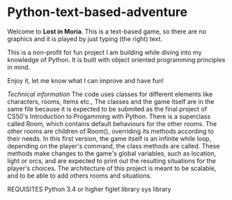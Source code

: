 # Python-text-based-adventure

Welcome to **Lost in Moria**.
This is a text-based game, so there are no graphics and it is played by just typing (the right) text.

This is a non-profit for fun project I am building while diving into my knowledge of Python. It is built with object oriented programming principles in mind.

Enjoy it, let me know what I can improve and have fun!

*Technical information*
The code uses classes for different elements like characters, rooms, items etc.,
The classes and the game itself are in the same file because it is expected to be submited as the final project of CS50's Introduction to Progamming with Python.
There is a superclass called Room, which contains default behaviours for the other rooms.
The other rooms are children of Room(), overriding its methods according to their needs.
In this first version, the game itself is an infinite while loop, depending on the player's command, the class methods are called. These methods make changes to the game's global variables, such as location, light or orcs, and are expected to print out the resulting situations for the player's choices.
The architecture of this project is meant to be scalable, and to be able to add others rooms and situations.

REQUISITES
Python 3.4 or higher
figlet library
sys library
